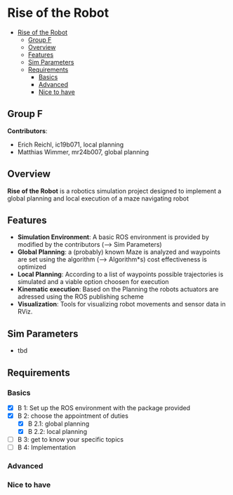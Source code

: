 # Rise of the Robot


- [Rise of the Robot](#rise-of-the-robot)
  - [Group F](#group-f)
  - [Overview](#overview)
  - [Features](#features)
  - [Sim Parameters](#sim-parameters)
  - [Requirements](#requirements)
    - [Basics](#basics)
    - [Advanced](#advanced)
    - [Nice to have](#nice-to-have)
  
## Group F
**Contributors**:
- Erich Reichl, ic19b071, local planning
- Matthias Wimmer, mr24b007, global planning

## Overview
**Rise of the Robot** is a robotics simulation project designed to implement a global planning and local execution of a maze navigating robot

## Features
- **Simulation Environment**: A basic ROS environment is provided by <TODO shall we link the package> modified by the contributors (--> Sim Parameters)
- **Global Planning**: a (probably) known Maze is analyzed and waypoints are set using the algorithm (--> Algorithm*s) cost effectiveness is optimized
- **Local Planning**: According to a list of waypoints possible trajectories is simulated and a viable option choosen for execution
- **Kinematic execution**: Based on the Planning the robots actuators are adressed using the ROS publishing scheme
- **Visualization**: Tools for visualizing robot movements and sensor data in RViz.

## Sim Parameters
- tbd

## Requirements
### Basics
- [x] B 1: Set up the ROS environment with the package provided
- [x] B 2: choose the appointment of duties
  - [x] B 2.1: global planning
  - [x] B 2.2: local planning 
- [ ] B 3: get to know your specific topics
- [ ] B 4: Implementation

### Advanced

### Nice to have 